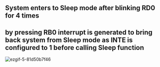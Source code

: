 ## System enters to Sleep mode after blinking RD0 for 4 times ##
## by pressing RB0 interrupt is generated to bring back system from Sleep mode as INTE is configured to 1 before calling Sleep function ##

![ezgif-5-81d50b7f46](https://user-images.githubusercontent.com/49518103/185784586-6c88a459-723f-4c08-a1c8-59ca62139c96.gif)
